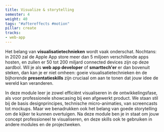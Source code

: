 ```yaml
---
title: Visualize & storytelling
semester: 4
weight: 40
tags: "#aftereffects #motion"
pillar: create
tracks:
- web-app
---
```


Het belang van **visualisatietechnieken** wordt vaak onderschat. Nochtans: in 2020 zal de Apple App store meer dan 5 miljoen verschillende apps hosten, en zullen er 50 tot 200 miljard connected devices zijn op deze aardbol. Wil je als **web app developer** of **smarttech'er** er dan bovenuit steken, dan kan je er niet omheen: goeie visualisatietechnieken èn de bijhorende **presentatieskills** zijn cruciaal om aan te tonen dat jouw idee de wereld kan veranderen.

In deze module leer je zowel efficiënt visualiseren in de ontwikkelingsfase, als voor professionele showcasing bij een afgewerkt product. We staan stil bij de basis designprincipes, technische micro-animaties, van screencasts tot mockups. Maar we benadrukken ook het belang van goede storytelling om de kijker te kunnen overtuigen. Na deze module ben je in staat om jouw concept professioneel te visualiseren, en deze skills ook te gebruiken in andere modules en de projectweken.
